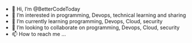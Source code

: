 - 👋 Hi, I’m @BetterCodeToday
- 👀 I’m interested in programming, Devops, technical learning and sharing
- 🌱 I’m currently learning programming, Devops, Cloud, security
- 💞️ I’m looking to collaborate on programming, Devops, Cloud, security
- 📫 How to reach me ...

<!---
BetterCodeToday/BetterCodeToday is a ✨ special ✨ repository because its `README.md` (this file) appears on your GitHub profile.
You can click the Preview link to take a look at your changes.
--->
